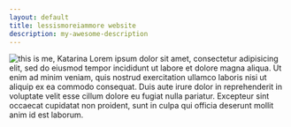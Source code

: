 ```yaml
---
layout: default
title: lessismoreiammore website
description: my-awesome-description
---
```


![this is me, Katarina](https://media.licdn.com/mpr/mpr/shrinknp_200_200/p/2/005/04f/152/144d468.jpg)
Lorem ipsum dolor sit amet, consectetur adipisicing elit, sed do eiusmod tempor incididunt ut labore et dolore magna aliqua. Ut enim ad minim veniam, quis nostrud exercitation ullamco laboris nisi ut aliquip ex ea commodo consequat. Duis aute irure dolor in reprehenderit in voluptate velit esse cillum dolore eu fugiat nulla pariatur. Excepteur sint occaecat cupidatat non proident, sunt in culpa qui officia deserunt mollit anim id est laborum.
